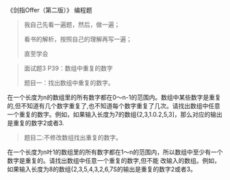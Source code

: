 《剑指Offer（第二版）》 编程题
>我自己先看一遍题，然后，做一遍；
> 
>看书的解析，按照自己的理解再写一遍；
> 
>直至学会
>

>面试题3 P39：数组中重复的数字
> 
>题目一：找出数组中重复的数字。
> 
在一个长度为n的数组里的所有数字都在0～n-1的范围内。数组中某些数字是重复的,但不知道有几个数字重复了,也不知道每个数字重复了几次。请找出数组中任意一个重复的数字。例如，如果输入长度为7的数组{2,3,1.0.2,5,3]，那么对应的输出是重复的数字2或者3.

>
>题目二:不修改数组找出重复的数字。
> 
在一个长度为n叶1的数组里的所有数字都在1～n的范围内，所以数组中至少有一个数字是重复的。请找出数组中任意一个重复的数字,但不能
改输入的数组。例如，如果输入长度为8的数组{2,3,5,4,3,2,6,7S的输出是重复的数字2或者3。
